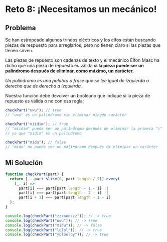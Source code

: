 # Reto 8: ¡Necesitamos un mecánico!

## Problema

Se han estropeado algunos trineos eléctricos y los elfos están buscando piezas de respuesto para arreglarlos, pero no tienen claro si las piezas que tienen sirven.

Las piezas de repuesto son cadenas de texto y el mecánico Elfon Masc ha dicho que una pieza de repuesto es válida **si la pieza puede ser un palíndromo después de eliminar, como máximo, un carácter.**

_Un palíndromo es una palabra o frase que se lee igual de izquierda a derecha que de derecha a izquierda._

Nuestra función debe devolver un booleano que indique si la pieza de repuesto es válida o no con esa regla:

```js
checkPart("uwu"); // true
// "uwu" es un palíndromo sin eliminar ningún carácter

checkPart("miidim"); // true
// "miidim" puede ser un palíndromo después de eliminar la primera "i"
// ya que "midim" es un palíndromo

checkPart("midu"); // false
// "midu" no puede ser un palíndromo después de eliminar un carácter
```

## Mi Solución

```js
function checkPart(part) {
  return [...part.slice(0, part.length / 2)].every(
    (_, i) =>
      part[i] === part[part.length - 1 - i] ||
      part[i] === part[part.length - 2 - i] ||
      part[i + 1] === part[part.length - 1 - i]
  );
}

console.log(checkPart("zzzoonzzz")); // -> true
console.log(checkPart("uwu")); // -> true
console.log(checkPart("midu")); // -> false
console.log(checkPart("lolol")); // -> true
console.log(checkPart("yolooloy")); // -> true
```
